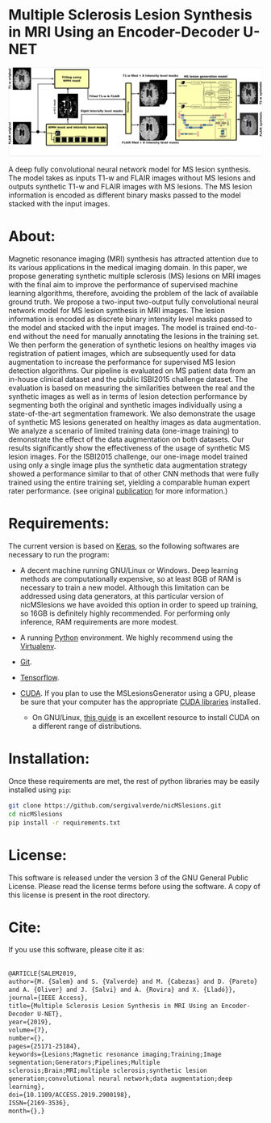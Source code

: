 # Multiple Sclerosis Lesion Synthesis in MRI Using an Encoder-Decoder U-NET

![See method](./media/GA.png)

A deep fully convolutional neural network model for MS lesion synthesis. The model takes as inputs T1-w and FLAIR images without MS lesions and outputs synthetic T1-w and FLAIR images with MS lesions. The MS lesion information is encoded as different binary masks passed to the model stacked with the input images. 


# About:

Magnetic resonance imaging (MRI) synthesis has attracted attention due to its various applications in the medical imaging domain. In this paper, we propose generating synthetic multiple sclerosis (MS) lesions on MRI images with the final aim to improve the performance of supervised machine learning algorithms, therefore, avoiding the problem of the lack of available ground truth. We propose a two-input two-output fully convolutional neural network model for MS lesion synthesis in MRI images. The lesion information is encoded as discrete binary intensity level masks passed to the model and stacked with the input images. The model is trained end-to-end without the need for manually annotating the lesions in the training set. We then perform the generation of synthetic lesions on healthy images via registration of patient images, which are subsequently used for data augmentation to increase the performance for supervised MS lesion detection algorithms. Our pipeline is evaluated on MS patient data from an in-house clinical dataset and the public ISBI2015 challenge dataset. The evaluation is based on measuring the similarities between the real and the synthetic images as well as in terms of lesion detection performance by segmenting both the original and synthetic images individually using a state-of-the-art segmentation framework. We also demonstrate the usage of synthetic MS lesions generated on healthy images as data augmentation. We analyze a scenario of limited training data (one-image training) to demonstrate the effect of the data augmentation on both datasets. Our results significantly show the effectiveness of the usage of synthetic MS lesion images. For the ISBI2015 challenge, our one-image model trained using only a single image plus the synthetic data augmentation strategy showed a performance similar to that of other CNN methods that were fully trained using the entire training set, yielding a comparable human expert rater performance.
(see original [publication](https://ieeexplore.ieee.org/document/8645628) for more information.)


# Requirements:

  The current version is based on [Keras](https://keras.io), so the
  following softwares are necessary to run the program:

* A decent machine running GNU/Linux or Windows. Deep learning methods
  are computationally expensive, so at least 8GB of RAM is necessary
  to train a new model. Although this limitation can be addressed
  using data generators, at this particular version of nicMSlesions we
  have avoided this option in order to speed up training, so 16GB is
  definitely highly recommended. For performing only inference, RAM
  requirements are more modest.

* A running [Python](https://www.python.org) environment. We highly recommend using the [Virtualenv](https://virtualenv.pypa.io/en/latest/).

* [Git](https://git-scm.com/downloads).

* [Tensorflow](https://www.tensorflow.org/ "Tensorflow").

* [CUDA](https://developer.nvidia.com/cuda-zone). If you plan to use the MSLesionsGenerator using a GPU, please be sure that your computer has the appropriate [CUDA libraries](https://developer.nvidia.com/cuda-zone) installed.

	* On GNU/Linux, [this guide](http://docs.nvidia.com/cuda/cuda-installation-guide-linux/#axzz4WNL7OgLr) is an excellent resource to install CUDA on a different range of distributions.


# Installation:

Once these requirements are met, the rest of python libraries may be easily installed using ```pip```:

```bash
git clone https://github.com/sergivalverde/nicMSlesions.git
cd nicMSlesions
pip install -r requirements.txt
```

# License:

This software is released under the version 3 of the GNU General Public License. Please read the license terms before using the software. A copy of this license is present in the root directory.

# Cite:

If you use this software, please cite it as:

```

@ARTICLE{SALEM2019, 
author={M. {Salem} and S. {Valverde} and M. {Cabezas} and D. {Pareto} and A. {Oliver} and J. {Salvi} and À. {Rovira} and X. {Lladó}}, 
journal={IEEE Access}, 
title={Multiple Sclerosis Lesion Synthesis in MRI Using an Encoder-Decoder U-NET}, 
year={2019}, 
volume={7}, 
number={}, 
pages={25171-25184}, 
keywords={Lesions;Magnetic resonance imaging;Training;Image segmentation;Generators;Pipelines;Multiple sclerosis;Brain;MRI;multiple sclerosis;synthetic lesion generation;convolutional neural network;data augmentation;deep learning}, 
doi={10.1109/ACCESS.2019.2900198}, 
ISSN={2169-3536}, 
month={},}

```
